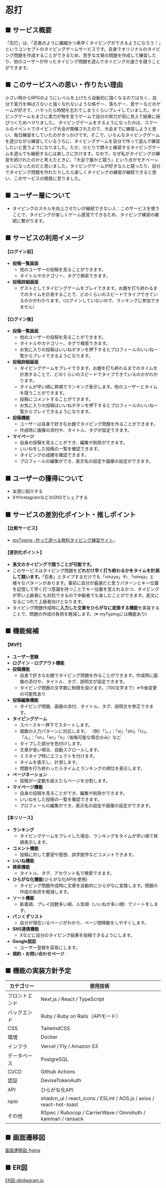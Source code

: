 # 忍打

## ■ サービス概要
「忍打」は、「忍者のように繊細かつ素早くタイピングができるようになろう！」というコンセプトのタイピングゲームサービスです。自身でオリジナルのタイピング問題を作成することができるため、苦手な文章の問題を作成して練習したり、他のユーザーが作ったタイピング問題を遊んでタイピングの速さを競うことができます。

## ■ このサービスへの思い・作りたい理由
小さい時からRPGのようにレベルを上げたら自動的に強くなるのではなく、自分で実力を伸ばさないと強くなれないような格ゲー、落ちゲー、音ゲーなどのゲームが好きで、ハマったら時間を忘れてしまうくらいプレイしていました。タイピングゲームもまさに実力が物を言うゲームで自分の努力が目に見えて結果に結びつくためハマりました。
タイピングゲームをするようになったのは、スクールのイベントでタイピング大会が開催されたので、大会までに練習しようと思い、毎日練習をしていたのがきっかけです。そこで、いろんなタイピングゲームを遊びながら練習しているうちに、タイピングゲームを自分で作って遊んで練習したいと思うようになりました。ただ、ひとりで黙々と練習するタイピングゲームを遊んでも継続するには楽しさに欠けます。なので、なぜ私がタイピングの練習を続けれたのかと考えたときに、「大会で誰かと競う」という点がモチベーションになったのだと思いました。タイピングゲームが好きな人と競ったり、自分でタイピング問題を作れたりしたら楽しくタイピングの練習が継続できると思い、このサービスの開発に至りました。

## ■ ユーザー層について
- タイピングのスキルを向上させたいが継続できない人：このサービスを使うことで、タイピングが楽しくゲーム感覚でできるため、タイピング練習の継続に繋がります。

## ■ サービスの利用イメージ
#### 【ログイン前】
- **投稿一覧画面**
  - 他のユーザーの投稿を見ることができます。
  - タイトルやカテゴリー、タグで検索できます。
- **投稿詳細画面**
  - ゲストとしてタイピングゲームをプレイできます。お題を打ち終わるまでのタイムを計測することで、どのくらいのスピードでタイプできているのかがわかります。（ログインしていないので、ランキングに参加できません）

#### 【ログイン後】
- **投稿一覧画面**
  - 他のユーザーの投稿を見ることができます。
  - タイトルやカテゴリー、タグで検索できます。
  - お気に入りの投稿はいいねボタンを押下するとプロフィールのいいね一覧からプレイできるようになります。
- **投稿詳細画面**
  - タイピングゲームをプレイできます。お題を打ち終わるまでのタイムを計測することで、どのくらいのスピードでタイプできているのかがわかります。
  - タイムが早い順に昇順でランキング表示します。他のユーザーとタイムを競うことができます。
  - 投稿にコメントすることができます。
  - お気に入りの投稿はいいねボタンを押下するとプロフィールのいいね一覧からプレイできるようになります。
- **投稿機能**
  - ユーザーは自身で好きなお題でタイピング問題を作ることができます。
  - 作成時に画像の添付や、タイトル、タグが設定できます。
- **マイページ**
  - 自身の投稿を見ることができ、編集や削除ができます。
  - いいねをした投稿の一覧を確認できます。
  - タイピングの成績を確認できます。
  - プロフィールの編集ができ、表示名の設定や画像の設定ができます。

## ■ ユーザーの獲得について
- 友達に紹介する
- XやInstagramなどのSNSでシェアする

## ■ サービスの差別化ポイント・推しポイント
#### 【比較サービス】

- [myTyping -作って遊べる無料タイピング練習サイト-](https://typing.twi1.me/)

#### 【差別化ポイント】
- **長文のタイピングで競うことが可能です。**
- このサービスはタイピング問題を**どれだけ早く打ち終わるかをタイムを計測して競います。**「忍者」とタイプするだけでも「ninzya」や、「ninnja」と様々なパターンがあります。事前に自分が最速だと思うパターンとキー位置を記憶して早く打つ意識を持つことでキー位置を覚えれるかつ、タイピングが早い上級者にも対抗できるので中級者でも楽しむことができます。長文になるにつれて上級者向けとなります。
- タイピング問題作成時に**入力した文章をひらがなに変換する機能**を実装することで、問題の作成の負担を軽減します。(※ myTypingには機能あり)

## ■ 機能候補
#### 【MVP】
- **ユーザー登録**
- **ログイン・ログアウト機能**
- **投稿機能**
  - 自身で好きなお題でタイピング問題を作ることができます。作成時に画像の添付や、タイトル、タグ、説明文が設定できます。
  - タイピング問題の文字数に制限を設けます。（100文字まで）※今後変更の可能性あり
- **投稿編集機能**
  - タイピング問題、画像の添付、タイトル、タグ、説明文を修正できます。
- **タイピングゲーム**
  - スペースキー押下でスタートします。
  - 複数の入力パターンに対応します。
（例）「し」：「si」「shi」「ci」、「ん」：「nn」「xn」「n」（省略可能な場合のみ）など
  - タイプした部分を色付けします。
  - 文章が長い場合、自動スクロールします。
  - ミスタイプ時にエフェクトを付けます。
  - タイムを表示し、計測します。
  - 問題を打ち終わったらタイムとランキングの順位を表示します。
- **ページネーション**
  - 投稿が一定数を超えたらページを分割します。
- **マイページ機能**
  - 自身の投稿を見ることができ、編集や削除ができます。
  - いいねをした投稿の一覧を確認できます。
  - プロフィールの編集ができ、表示名の設定や画像の設定ができます。
#### 【本リリース】
- **ランキング**
  - タイピングゲームをプレイした場合、ランキングをタイムが早い順で昇順表示します。
- **コメント機能**
  - 投稿に対して要望や感想、誤字脱字などコメントできます。
- **いいね機能**
- **検索機能**
  - タイトル、タグ、アカウント名で検索できます。
- **ひらがな化機能**(ひらがな化APIを使用)
  - タイピング問題作成時に文章を自動的にひらがなに変換します。問題の作成の負担を軽減します。
- **ソート機能**
  - 新着順、プレイ回数多い順、人気順（いいねが多い順）でソートをします。
- **パンくずリスト**
  - 自分が現在いるページがわかり、ページ間移動をしやすくします。
- **SNS連携機能**
  - Xなどに自分のタイピング結果を投稿できるようにします。
- **Google認証**
  - ユーザー登録を容易にします。
- **規約・お問い合わせページ**

## ■ 機能の実装方針予定
| カテゴリー | 使用技術 |
| ---- | ---- |
| フロントエンド |  Next.js / React / TypeScript |
| バックエンド | Ruby / Ruby on Rails（APIモード） |
| CSS | TailwindCSS |
| 環境 | Docker |
| インフラ | Vercel / Fly / Amazon S3 |
| データベース | PostgreSQL |
| CI/CD | Github Actions |
| 認証 | DeviseTokenAuth |
| API | ひらがな化API |
| npm | shadcn_ui / react_icons / ESLint / AOS.js / axios / react-hot-toast|
| その他 | RSpec / Rubocop / CarrierWave / OmniAuth / kaminari / ransack|

## ■ 画面遷移図
[画面遷移図-figma](https://www.figma.com/design/MUWyifE8X73gID227EqkEL/%E7%94%BB%E9%9D%A2%E9%81%B7%E7%A7%BB%E5%9B%B3?m=auto&t=SgrHqLoXZK9nIhRN-6)

## ■ ER図
[ER図-dbdiagram.io](https://dbdiagram.io/d/6788e77f6b7fa355c314d713)